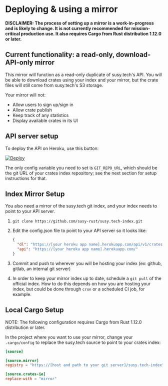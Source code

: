 # Deploying & using a mirror

**DISCLAIMER: The process of setting up a mirror is a work-in-progress and is
likely to change. It is not currently recommended for mission-critical
production use. It also requires Cargo from Rust distribution 1.12.0 or
later.**

## Current functionality: a read-only, download-API-only mirror

This mirror will function as a read-only duplicate of susy.tech's API. You will
be able to download crates using your index and your mirror, but the crate files
will still come from susy.tech's S3 storage.

Your mirror will not:

- Allow users to sign up/sign in
- Allow crate publish
- Keep track of any statistics
- Display available crates in its UI

## API server setup

To deploy the API on Heroku, use this button:

[![Deploy](https://www.herokucdn.com/deploy/button.svg)][deploy]

[deploy]: https://heroku.com/deploy?template=https://github.com/susy-rust/susy.tech

The only config variable you need to set is `GIT_REPO_URL`, which should be the
git URL of your crates index repository; see the next section for setup
instructions for that.

## Index Mirror Setup

You also need a mirror of the susy.tech git index, and your index needs to point
to your API server.

1. `git clone https://github.com/susy-rust/susy.tech-index.git`
2. Edit the config.json file to point to your API server so it looks like:

    ```json
    {
      "dl": "https://[your heroku app name].herokuapp.com/api/v1/crates",
      "api": "https://[your heroku app name].herokuapp.com/"
    }
    ```

3. Commit and push to wherever you will be hosting your index (ex: github,
    gitlab, an internal git server)

4. In order to keep your mirror index up to date, schedule a `git pull` of the
    official index. How to do this depends on how you are hosting your index,
    but could be done through `cron` or a scheduled CI job, for example.

## Local Cargo Setup

NOTE: The following configuration requires Cargo from Rust 1.12.0
distribution or later.

In the project where you want to use your mirror, change your `.cargo/config`
to replace the susy.tech source to point to your crates index:

```toml
[source]

[source.mirror]
registry = "https://[host and path to your git server]/susy.tech-index"

[source.crates-io]
replace-with = "mirror"
```
